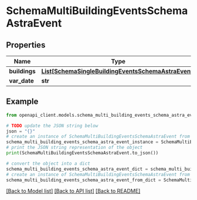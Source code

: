 # SchemaMultiBuildingEventsSchemaAstraEvent


## Properties

Name | Type | Description | Notes
------------ | ------------- | ------------- | -------------
**buildings** | [**List[SchemaSingleBuildingEventsSchemaAstraEvent]**](SchemaSingleBuildingEventsSchemaAstraEvent.md) |  | [optional] 
**var_date** | **str** |  | [optional] 

## Example

```python
from openapi_client.models.schema_multi_building_events_schema_astra_event import SchemaMultiBuildingEventsSchemaAstraEvent

# TODO update the JSON string below
json = "{}"
# create an instance of SchemaMultiBuildingEventsSchemaAstraEvent from a JSON string
schema_multi_building_events_schema_astra_event_instance = SchemaMultiBuildingEventsSchemaAstraEvent.from_json(json)
# print the JSON string representation of the object
print(SchemaMultiBuildingEventsSchemaAstraEvent.to_json())

# convert the object into a dict
schema_multi_building_events_schema_astra_event_dict = schema_multi_building_events_schema_astra_event_instance.to_dict()
# create an instance of SchemaMultiBuildingEventsSchemaAstraEvent from a dict
schema_multi_building_events_schema_astra_event_from_dict = SchemaMultiBuildingEventsSchemaAstraEvent.from_dict(schema_multi_building_events_schema_astra_event_dict)
```
[[Back to Model list]](../README.md#documentation-for-models) [[Back to API list]](../README.md#documentation-for-api-endpoints) [[Back to README]](../README.md)


